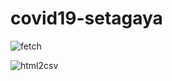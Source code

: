 # covid19-setagaya

![fetch](https://github.com/frogcat/covid19-setagaya/workflows/fetch/badge.svg)

![html2csv](https://github.com/frogcat/covid19-setagaya/workflows/html2csv/badge.svg)

